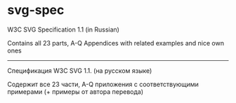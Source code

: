 # svg-spec
W3С SVG Specification 1.1 (in Russian)

Contains all 23 parts, A-Q Appendices with related examples and nice own ones
<hr>

Спецификация W3С SVG 1.1. (на русском языке)

Содержит все 23 части, A-Q приложения с соответствующими примерами (+ примеры от автора перевода)


